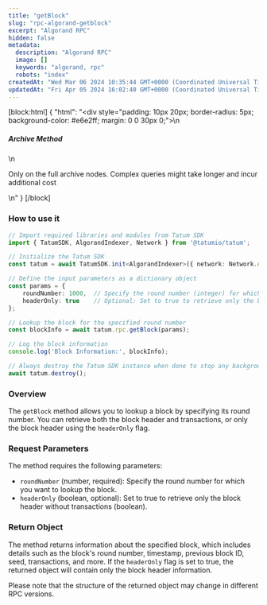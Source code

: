 ```yaml
---
title: "getBlock"
slug: "rpc-algorand-getblock"
excerpt: "Algorand RPC"
hidden: false
metadata: 
  description: "Algorand RPC"
  image: []
  keywords: "algorand, rpc"
  robots: "index"
createdAt: "Wed Mar 06 2024 10:35:44 GMT+0000 (Coordinated Universal Time)"
updatedAt: "Fri Apr 05 2024 16:02:40 GMT+0000 (Coordinated Universal Time)"
---
```

[block:html]
{
  "html": "<div style=\"padding: 10px 20px; border-radius: 5px; background-color: #e6e2ff; margin: 0 0 30px 0;\">\n  <h5>Archive Method</h5>\n  <p>Only on the full archive nodes. Complex queries might take longer and incur additional cost</p>\n</div>"
}
[/block]


### How to use it

```typescript
// Import required libraries and modules from Tatum SDK
import { TatumSDK, AlgorandIndexer, Network } from '@tatumio/tatum';

// Initialize the Tatum SDK
const tatum = await TatumSDK.init<AlgorandIndexer>({ network: Network.ALGORAND_INDEXER });

// Define the input parameters as a dictionary object
const params = {
    roundNumber: 1000,  // Specify the round number (integer) for which you want to lookup the block.
    headerOnly: true    // Optional: Set to true to retrieve only the block header without transactions (boolean).
};

// Lookup the block for the specified round number
const blockInfo = await tatum.rpc.getBlock(params);

// Log the block information
console.log('Block Information:', blockInfo);

// Always destroy the Tatum SDK instance when done to stop any background processes
await tatum.destroy();
```

### Overview

The `getBlock` method allows you to lookup a block by specifying its round number. You can retrieve both the block header and transactions, or only the block header using the `headerOnly` flag.

### Request Parameters

The method requires the following parameters:

- `roundNumber` (number, required): Specify the round number for which you want to lookup the block.
- `headerOnly` (boolean, optional): Set to true to retrieve only the block header without transactions (boolean).

### Return Object

The method returns information about the specified block, which includes details such as the block's round number, timestamp, previous block ID, seed, transactions, and more. If the `headerOnly` flag is set to true, the returned object will contain only the block header information.

Please note that the structure of the returned object may change in different RPC versions.
